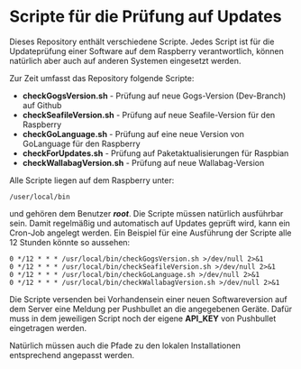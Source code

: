 # Scripte für die Prüfung auf Updates

Dieses Repository enthält verschiedene Scripte. Jedes Script ist für die Updateprüfung einer Software auf dem Raspberry verantwortlich, können natürlich aber auch auf anderen Systemen eingesetzt werden.

Zur Zeit umfasst das Repository folgende Scripte:

- **checkGogsVersion.sh** - Prüfung auf neue Gogs-Version (Dev-Branch) auf Github
- **checkSeafileVersion.sh** - Prüfung auf neue Seafile-Version für den Raspberry
- **checkGoLanguage.sh** - Prüfung auf eine neue Version von GoLanguage für den Raspberry
- **checkForUpdates.sh** - Prüfung auf Paketaktualisierungen für Raspbian
- **checkWallabagVersion.sh** - Prüfung auf neue Wallabag-Version

Alle Scripte liegen auf dem Raspberry unter:

    /user/local/bin

und gehören dem Benutzer ***root***. Die Scripte müssen natürlich ausführbar sein. Damit regelmäßig und automatisch auf Updates geprüft wird, kann ein Cron-Job angelegt werden. Ein Beispiel für eine Ausführung der Scripte alle 12 Stunden könnte so aussehen:

    0 */12 * * * /usr/local/bin/checkGogsVersion.sh >/dev/null 2>&1
    0 */12 * * * /usr/local/bin/checkSeafileVersion.sh >/dev/null 2>&1
    0 */12 * * * /usr/local/bin/checkGoLanguage.sh >/dev/null 2>&1
    0 */12 * * * /usr/local/bin/checkWallabagVersion.sh >/dev/null 2>&1

Die Scripte versenden bei Vorhandensein einer neuen Softwareversion auf dem Server eine Meldung per Pushbullet an die angegebenen Geräte. Dafür muss in dem jeweiligen Script noch der eigene **API_KEY** von Pushbullet eingetragen werden.

Natürlich müssen auch die Pfade zu den lokalen Installationen entsprechend angepasst werden.
